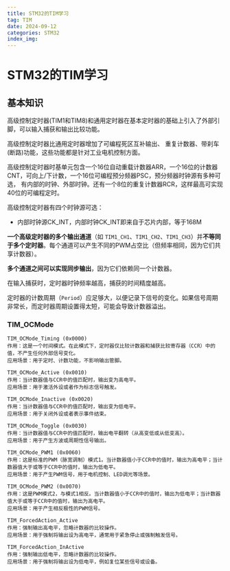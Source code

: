 ```yaml
---
title: STM32的TIM学习
tag: TIM
date: 2024-09-12
categories: STM32
index_img: 
---
```


# STM32的TIM学习

## 基本知识

高级控制定时器(TIM1和TIM8)和通用定时器在基本定时器的基础上引入了外部引脚，可以输入捕获和输出比较功能。

高级控制定时器比通用定时器增加了可编程死区互补输出、 重复计数器、带刹车(断路)功能，这些功能都是针对工业电机控制方面。

高级控制定时器时基单元包含一个16位自动重载计数器ARR，一个16位的计数器CNT，可向上/下计数，一个16位可编程预分频器PSC，预分频器时钟源有多种可选， 有内部的时钟、外部时钟。还有一个8位的重复计数器RCR，这样最高可实现40位的可编程定时。

高级控制定时器有四个时钟源可选：

- 内部时钟源CK_INT，内部时钟CK_INT即来自于芯片内部，等于168M

**一个高级定时器的多个输出通道**（如 `TIM1_CH1`、`TIM1_CH2`、`TIM1_CH3`）并**不等同于多个定时器**。每个通道可以产生不同的PWM占空比（但频率相同，因为它们共享计数器）。

**多个通道之间可以实现同步输出**，因为它们依赖同一个计数器。

在输入捕获时，定时器时钟频率越高，捕获的时间精度越高。

定时器的计数周期（`Period`）应足够大，以便记录下信号的变化。如果信号周期非常长，而定时器周期设置得太短，可能会导致计数器溢出。

### TIM_OCMode

```
TIM_OCMode_Timing (0x0000)
作用：这是一个时间模式。在此模式下，定时器仅比较计数器和捕获比较寄存器（CCR）中的值，不产生任何外部信号变化。
应用场景：用于定时、计数功能，不影响输出管脚。

TIM_OCMode_Active (0x0010)
作用：当计数器值与CCR中的值匹配时，输出变为高电平。
应用场景：用于激活外设或者作为标志信号触发。

TIM_OCMode_Inactive (0x0020)
作用：当计数器值与CCR中的值匹配时，输出变为低电平。
应用场景：用于关闭外设或者表示事件结束。

TIM_OCMode_Toggle (0x0030)
作用：当计数器值与CCR中的值匹配时，输出电平翻转（从高变低或从低变高）。
应用场景：用于产生方波或周期性信号输出。

TIM_OCMode_PWM1 (0x0060)
作用：这是标准的PWM（脉宽调制）模式1。当计数器值小于CCR中的值时，输出为高电平；当计数器值大于或等于CCR中的值时，输出为低电平。
应用场景：用于产生PWM信号，用于电机控制、LED调光等场景。

TIM_OCMode_PWM2 (0x0070)
作用：这是PWM模式2，与模式1相反。当计数器值小于CCR中的值时，输出为低电平；当计数器值大于或等于CCR中的值时，输出为高电平。
应用场景：用于产生相反极性的PWM信号。

TIM_ForcedAction_Active
作用：强制输出高电平，忽略计数器的比较操作。
应用场景：用于强制将输出设为高电平，通常用于紧急停止或强制触发信号。

TIM_ForcedAction_InActive
作用：强制输出低电平，忽略计数器的比较操作。
应用场景：用于强制将输出设为低电平，例如复位某些信号或设备。
```

